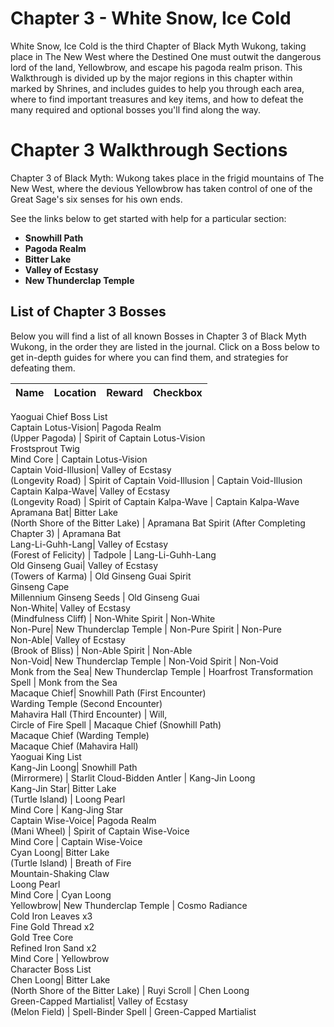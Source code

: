 # Chapter 3 - White Snow, Ice Cold

White Snow, Ice Cold is the third Chapter of Black Myth Wukong, taking place in The New West where the Destined One must outwit the dangerous lord of the land, Yellowbrow, and escape his pagoda realm prison. This Walkthrough is divided up by the major regions in this chapter within marked by Shrines, and includes guides to help you through each area, where to find important treasures and key items, and how to defeat the many required and optional bosses you'll find along the way. 

# Chapter 3 Walkthrough Sections

Chapter 3 of Black Myth: Wukong takes place in the frigid mountains of The New West, where the devious Yellowbrow has taken control of one of the Great Sage's six senses for his own ends. 

See the links below to get started with help for a particular section: 

  * **Snowhill Path**
  * **Pagoda Realm**
  * **Bitter Lake**
  * **Valley of Ecstasy**
  * **New Thunderclap Temple**

##  List of Chapter 3 Bosses

Below you will find a list of all known Bosses in Chapter 3 of Black Myth Wukong, in the order they are listed in the journal. Click on a Boss below to get in-depth guides for where you can find them, and strategies for defeating them. 

Name | Location | Reward | Checkbox   
---|---|---|---  
Yaoguai Chief Boss List   
Captain Lotus-Vision| Pagoda Realm  
(Upper Pagoda) | Spirit of Captain Lotus-Vision  
Frostsprout Twig  
Mind Core | Captain Lotus-Vision  
Captain Void-Illusion| Valley of Ecstasy  
(Longevity Road) | Spirit of Captain Void-Illusion | Captain Void-Illusion  
Captain Kalpa-Wave| Valley of Ecstasy  
(Longevity Road) | Spirit of Captain Kalpa-Wave | Captain Kalpa-Wave  
Apramana Bat| Bitter Lake  
(North Shore of the Bitter Lake) | Apramana Bat Spirit (After Completing Chapter 3) | Apramana Bat  
Lang-Li-Guhh-Lang| Valley of Ecstasy  
(Forest of Felicity) | Tadpole | Lang-Li-Guhh-Lang  
Old Ginseng Guai| Valley of Ecstasy  
(Towers of Karma) | Old Ginseng Guai Spirit  
Ginseng Cape  
Millennium Ginseng Seeds | Old Ginseng Guai  
Non-White| Valley of Ecstasy  
(Mindfulness Cliff) | Non-White Spirit | Non-White  
Non-Pure| New Thunderclap Temple | Non-Pure Spirit | Non-Pure  
Non-Able| Valley of Ecstasy  
(Brook of Bliss) | Non-Able Spirit | Non-Able  
Non-Void| New Thunderclap Temple | Non-Void Spirit | Non-Void  
Monk from the Sea| New Thunderclap Temple | Hoarfrost Transformation Spell | Monk from the Sea  
Macaque Chief| Snowhill Path (First Encounter)  
Warding Temple (Second Encounter)  
Mahavira Hall (Third Encounter) | Will,  
Circle of Fire Spell | Macaque Chief (Snowhill Path)  
Macaque Chief (Warding Temple)  
Macaque Chief (Mahavira Hall)  
Yaoguai King List   
Kang-Jin Loong| Snowhill Path  
(Mirrormere) | Starlit Cloud-Bidden Antler | Kang-Jin Loong  
Kang-Jin Star| Bitter Lake  
(Turtle Island) | Loong Pearl  
Mind Core | Kang-Jing Star  
Captain Wise-Voice| Pagoda Realm  
(Mani Wheel) | Spirit of Captain Wise-Voice  
Mind Core | Captain Wise-Voice  
Cyan Loong| Bitter Lake  
(Turtle Island) | Breath of Fire  
Mountain-Shaking Claw  
Loong Pearl  
Mind Core | Cyan Loong  
Yellowbrow| New Thunderclap Temple | Cosmo Radiance  
Cold Iron Leaves x3  
Fine Gold Thread x2  
Gold Tree Core  
Refined Iron Sand x2  
Mind Core | Yellowbrow  
Character Boss List   
Chen Loong| Bitter Lake  
(North Shore of the Bitter Lake) | Ruyi Scroll | Chen Loong  
Green-Capped Martialist| Valley of Ecstasy  
(Melon Field) | Spell-Binder Spell | Green-Capped Martialist
